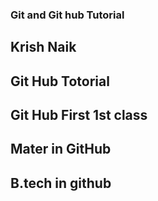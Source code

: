 ### Git and Git hub Tutorial
## Krish Naik
## Git Hub Totorial
## Git Hub First 1st class
## Mater in GitHub
## B.tech in github